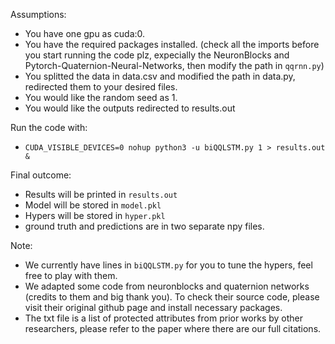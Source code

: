 Assumptions:
 - You have one gpu as cuda:0.
 - You have the required packages installed. (check all the imports before you start running the code plz, expecially the NeuronBlocks and Pytorch-Quaternion-Neural-Networks, then modify the path in ``qqrnn.py``)
 - You splitted the data in data.csv and modified the path in data.py, redirected them to your desired files.
 - You would like the random seed as 1. 
 - You would like the outputs redirected to results.out

Run the code with:
 - ``CUDA_VISIBLE_DEVICES=0 nohup python3 -u biQQLSTM.py 1 > results.out &``

Final outcome:
 - Results will be printed in ``results.out``
 - Model will be stored in ``model.pkl``
 - Hypers will be stored in ``hyper.pkl``
 - ground truth and predictions are in two separate npy files.

Note:
 - We currently have lines in ``biQQLSTM.py`` for you to tune the hypers, feel free to play with them.
 - We adapted some code from neuronblocks and quaternion networks (credits to them and big thank you). To check their source code, please visit their original github page and install necessary packages.
 - The txt file is a list of protected attributes from prior works by other researchers, please refer to the paper where there are our full citations.
